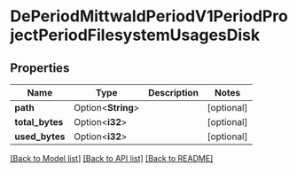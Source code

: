 # DePeriodMittwaldPeriodV1PeriodProjectPeriodFilesystemUsagesDisk

## Properties

Name | Type | Description | Notes
------------ | ------------- | ------------- | -------------
**path** | Option<**String**> |  | [optional]
**total_bytes** | Option<**i32**> |  | [optional]
**used_bytes** | Option<**i32**> |  | [optional]

[[Back to Model list]](../README.md#documentation-for-models) [[Back to API list]](../README.md#documentation-for-api-endpoints) [[Back to README]](../README.md)


